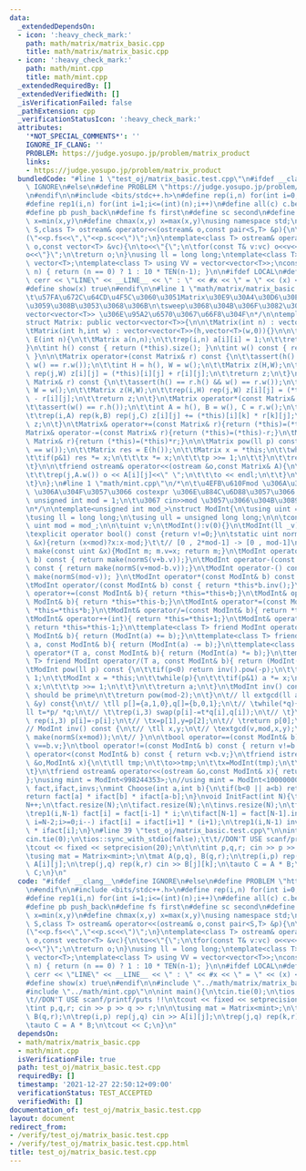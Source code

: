 ```yaml
---
data:
  _extendedDependsOn:
  - icon: ':heavy_check_mark:'
    path: math/matrix/matrix_basic.cpp
    title: math/matrix/matrix_basic.cpp
  - icon: ':heavy_check_mark:'
    path: math/mint.cpp
    title: math/mint.cpp
  _extendedRequiredBy: []
  _extendedVerifiedWith: []
  _isVerificationFailed: false
  _pathExtension: cpp
  _verificationStatusIcon: ':heavy_check_mark:'
  attributes:
    '*NOT_SPECIAL_COMMENTS*': ''
    IGNORE_IF_CLANG: ''
    PROBLEM: https://judge.yosupo.jp/problem/matrix_product
    links:
    - https://judge.yosupo.jp/problem/matrix_product
  bundledCode: "#line 1 \"test_oj/matrix_basic.test.cpp\"\n#ifdef __clang__\n#define\
    \ IGNORE\n#else\n#define PROBLEM \"https://judge.yosupo.jp/problem/matrix_product\"\
    \n#endif\n\n#include <bits/stdc++.h>\n#define rep(i,n) for(int i=0;i<(int)(n);i++)\n\
    #define rep1(i,n) for(int i=1;i<=(int)(n);i++)\n#define all(c) c.begin(),c.end()\n\
    #define pb push_back\n#define fs first\n#define sc second\n#define chmin(x,y)\
    \ x=min(x,y)\n#define chmax(x,y) x=max(x,y)\nusing namespace std;\ntemplate<class\
    \ S,class T> ostream& operator<<(ostream& o,const pair<S,T> &p){\n\treturn o<<\"\
    (\"<<p.fs<<\",\"<<p.sc<<\")\";\n}\ntemplate<class T> ostream& operator<<(ostream&\
    \ o,const vector<T> &vc){\n\to<<\"{\";\n\tfor(const T& v:vc) o<<v<<\",\";\n\t\
    o<<\"}\";\n\treturn o;\n}\nusing ll = long long;\ntemplate<class T> using V =\
    \ vector<T>;\ntemplate<class T> using VV = vector<vector<T>>;\nconstexpr ll TEN(int\
    \ n) { return (n == 0) ? 1 : 10 * TEN(n-1); }\n\n#ifdef LOCAL\n#define show(x)\
    \ cerr << \"LINE\" << __LINE__ << \" : \" << #x << \" = \" << (x) << endl\n#else\n\
    #define show(x) true\n#endif\n\n#line 1 \"math/matrix/matrix_basic.cpp\"\n/*\n\
    \t\u57FA\u672C\u64CD\u4F5C\u3060\u3051Matrix\u30E9\u30A4\u30D6\u30E9\u30EA\u306B\
    \u3059\u308B\u3053\u3068\u306B\n\tsweep\u3068\u304B\u306F\u3082\u3046\u76F4\u63A5\
    vector<vector<T>> \u306E\u95A2\u6570\u3067\u66F8\u304F\n*/\n\ntemplate<class T>\n\
    struct Matrix: public vector<vector<T>>{\n\n\tMatrix(int n) : vector<vector<T>>(n,vector<T>(n,0)){}\n\
    \tMatrix(int h,int w) : vector<vector<T>>(h,vector<T>(w,0)){}\n\n\tstatic Matrix\
    \ E(int n){\n\t\tMatrix a(n,n);\n\t\trep(i,n) a[i][i] = 1;\n\t\treturn a;\n\t\
    }\n\tint h() const { return (*this).size(); }\n\tint w() const { return (*this)[0].size();\
    \ }\n\n\tMatrix operator+(const Matrix& r) const {\n\t\tassert(h() == r.h() &&\
    \ w() == r.w());\n\t\tint H = h(), W = w();\n\t\tMatrix z(H,W);\n\t\trep(i,H)\
    \ rep(j,W) z[i][j] = (*this)[i][j] + r[i][j];\n\t\treturn z;\n\t}\n\tMatrix operator-(const\
    \ Matrix& r) const {\n\t\tassert(h() == r.h() && w() == r.w());\n\t\tint H = h(),\
    \ W = w();\n\t\tMatrix z(H,W);\n\t\trep(i,H) rep(j,W) z[i][j] = (*this)[i][j]\
    \ - r[i][j];\n\t\treturn z;\n\t}\n\tMatrix operator*(const Matrix& r) const {\n\
    \t\tassert(w() == r.h());\n\t\tint A = h(), B = w(), C = r.w();\n\t\tMatrix z(A,C);\n\
    \t\trep(i,A) rep(k,B) rep(j,C) z[i][j] += (*this)[i][k] * r[k][j];\n\t\treturn\
    \ z;\n\t}\n\tMatrix& operator+=(const Matrix& r){return (*this)=(*this)+r;}\n\t\
    Matrix& operator-=(const Matrix& r){return (*this)=(*this)-r;}\n\tMatrix& operator*=(const\
    \ Matrix& r){return (*this)=(*this)*r;}\n\n\tMatrix pow(ll p) const {\n\t\tassert(h()\
    \ == w());\n\t\tMatrix res = E(h());\n\t\tMatrix x = *this;\n\t\twhile(p){\n\t\
    \t\tif(p&1) res *= x;\n\t\t\tx *= x;\n\t\t\tp >>= 1;\n\t\t}\n\t\treturn res;\n\
    \t}\n\n\tfriend ostream& operator<<(ostream &o,const Matrix& A){\n\t\trep(i,A.h()){\n\
    \t\t\trep(j,A.w()) o << A[i][j]<<\" \";\n\t\t\to << endl;\n\t\t}\n\t\treturn o;\n\
    \t}\n};\n#line 1 \"math/mint.cpp\"\n/*\n\t\u4EFB\u610Fmod \u306A\u3089 \n\ttemplate\
    \ \u306A\u304F\u3057\u3066 costexpr \u306E\u884C\u6D88\u3057\u3066 global \u306B\
    \ unsigned int mod = 1;\n\t\u3067 cin>>mod \u3057\u3066\u304B\u3089\u4F7F\u3046\
    \n*/\n\ntemplate<unsigned int mod_>\nstruct ModInt{\n\tusing uint = unsigned int;\n\
    \tusing ll = long long;\n\tusing ull = unsigned long long;\n\n\tconstexpr static\
    \ uint mod = mod_;\n\n\tuint v;\n\tModInt():v(0){}\n\tModInt(ll _v):v(normS(_v%mod+mod)){}\n\
    \texplicit operator bool() const {return v!=0;}\n\tstatic uint normS(const uint\
    \ &x){return (x<mod)?x:x-mod;}\t\t// [0 , 2*mod-1] -> [0 , mod-1]\n\tstatic ModInt\
    \ make(const uint &x){ModInt m; m.v=x; return m;}\n\tModInt operator+(const ModInt&\
    \ b) const { return make(normS(v+b.v));}\n\tModInt operator-(const ModInt& b)\
    \ const { return make(normS(v+mod-b.v));}\n\tModInt operator-() const { return\
    \ make(normS(mod-v)); }\n\tModInt operator*(const ModInt& b) const { return make((ull)v*b.v%mod);}\n\
    \tModInt operator/(const ModInt& b) const { return *this*b.inv();}\n\tModInt&\
    \ operator+=(const ModInt& b){ return *this=*this+b;}\n\tModInt& operator-=(const\
    \ ModInt& b){ return *this=*this-b;}\n\tModInt& operator*=(const ModInt& b){ return\
    \ *this=*this*b;}\n\tModInt& operator/=(const ModInt& b){ return *this=*this/b;}\n\
    \tModInt& operator++(int){ return *this=*this+1;}\n\tModInt& operator--(int){\
    \ return *this=*this-1;}\n\ttemplate<class T> friend ModInt operator+(T a, const\
    \ ModInt& b){ return (ModInt(a) += b);}\n\ttemplate<class T> friend ModInt operator-(T\
    \ a, const ModInt& b){ return (ModInt(a) -= b);}\n\ttemplate<class T> friend ModInt\
    \ operator*(T a, const ModInt& b){ return (ModInt(a) *= b);}\n\ttemplate<class\
    \ T> friend ModInt operator/(T a, const ModInt& b){ return (ModInt(a) /= b);}\n\
    \tModInt pow(ll p) const {\n\t\tif(p<0) return inv().pow(-p);\n\t\tModInt a =\
    \ 1;\n\t\tModInt x = *this;\n\t\twhile(p){\n\t\t\tif(p&1) a *= x;\n\t\t\tx *=\
    \ x;\n\t\t\tp >>= 1;\n\t\t}\n\t\treturn a;\n\t}\n\tModInt inv() const {\t\t//\
    \ should be prime\n\t\treturn pow(mod-2);\n\t}\n\t// ll extgcd(ll a,ll b,ll &x,ll\
    \ &y) const{\n\t// \tll p[]={a,1,0},q[]={b,0,1};\n\t// \twhile(*q){\n\t// \t\t\
    ll t=*p/ *q;\n\t// \t\trep(i,3) swap(p[i]-=t*q[i],q[i]);\n\t// \t}\n\t// \tif(p[0]<0)\
    \ rep(i,3) p[i]=-p[i];\n\t// \tx=p[1],y=p[2];\n\t// \treturn p[0];\n\t// }\n\t\
    // ModInt inv() const {\n\t// \tll x,y;\n\t// \textgcd(v,mod,x,y);\n\t// \treturn\
    \ make(normS(x+mod));\n\t// }\n\n\tbool operator==(const ModInt& b) const { return\
    \ v==b.v;}\n\tbool operator!=(const ModInt& b) const { return v!=b.v;}\n\tbool\
    \ operator<(const ModInt& b) const { return v<b.v;}\n\tfriend istream& operator>>(istream\
    \ &o,ModInt& x){\n\t\tll tmp;\n\t\to>>tmp;\n\t\tx=ModInt(tmp);\n\t\treturn o;\n\
    \t}\n\tfriend ostream& operator<<(ostream &o,const ModInt& x){ return o<<x.v;}\n\
    };\nusing mint = ModInt<998244353>;\n//using mint = ModInt<1000000007>;\n\nV<mint>\
    \ fact,ifact,invs;\nmint Choose(int a,int b){\n\tif(b<0 || a<b) return 0;\n\t\
    return fact[a] * ifact[b] * ifact[a-b];\n}\nvoid InitFact(int N){\t//[0,N]\n\t\
    N++;\n\tfact.resize(N);\n\tifact.resize(N);\n\tinvs.resize(N);\n\tfact[0] = 1;\n\
    \trep1(i,N-1) fact[i] = fact[i-1] * i;\n\tifact[N-1] = fact[N-1].inv();\n\tfor(int\
    \ i=N-2;i>=0;i--) ifact[i] = ifact[i+1] * (i+1);\n\trep1(i,N-1) invs[i] = fact[i-1]\
    \ * ifact[i];\n}\n#line 39 \"test_oj/matrix_basic.test.cpp\"\n\nint main(){\n\t\
    cin.tie(0);\n\tios::sync_with_stdio(false);\t\t//DON'T USE scanf/printf/puts !!\n\
    \tcout << fixed << setprecision(20);\n\t\n\tint p,q,r; cin >> p >> q >> r;\n\n\
    \tusing mat = Matrix<mint>;\n\tmat A(p,q), B(q,r);\n\trep(i,p) rep(j,q) cin >>\
    \ A[i][j];\n\trep(j,q) rep(k,r) cin >> B[j][k];\n\tauto C = A * B;\n\tcout <<\
    \ C;\n}\n"
  code: "#ifdef __clang__\n#define IGNORE\n#else\n#define PROBLEM \"https://judge.yosupo.jp/problem/matrix_product\"\
    \n#endif\n\n#include <bits/stdc++.h>\n#define rep(i,n) for(int i=0;i<(int)(n);i++)\n\
    #define rep1(i,n) for(int i=1;i<=(int)(n);i++)\n#define all(c) c.begin(),c.end()\n\
    #define pb push_back\n#define fs first\n#define sc second\n#define chmin(x,y)\
    \ x=min(x,y)\n#define chmax(x,y) x=max(x,y)\nusing namespace std;\ntemplate<class\
    \ S,class T> ostream& operator<<(ostream& o,const pair<S,T> &p){\n\treturn o<<\"\
    (\"<<p.fs<<\",\"<<p.sc<<\")\";\n}\ntemplate<class T> ostream& operator<<(ostream&\
    \ o,const vector<T> &vc){\n\to<<\"{\";\n\tfor(const T& v:vc) o<<v<<\",\";\n\t\
    o<<\"}\";\n\treturn o;\n}\nusing ll = long long;\ntemplate<class T> using V =\
    \ vector<T>;\ntemplate<class T> using VV = vector<vector<T>>;\nconstexpr ll TEN(int\
    \ n) { return (n == 0) ? 1 : 10 * TEN(n-1); }\n\n#ifdef LOCAL\n#define show(x)\
    \ cerr << \"LINE\" << __LINE__ << \" : \" << #x << \" = \" << (x) << endl\n#else\n\
    #define show(x) true\n#endif\n\n#include \"../math/matrix/matrix_basic.cpp\"\n\
    #include \"../math/mint.cpp\"\n\nint main(){\n\tcin.tie(0);\n\tios::sync_with_stdio(false);\t\
    \t//DON'T USE scanf/printf/puts !!\n\tcout << fixed << setprecision(20);\n\t\n\
    \tint p,q,r; cin >> p >> q >> r;\n\n\tusing mat = Matrix<mint>;\n\tmat A(p,q),\
    \ B(q,r);\n\trep(i,p) rep(j,q) cin >> A[i][j];\n\trep(j,q) rep(k,r) cin >> B[j][k];\n\
    \tauto C = A * B;\n\tcout << C;\n}\n"
  dependsOn:
  - math/matrix/matrix_basic.cpp
  - math/mint.cpp
  isVerificationFile: true
  path: test_oj/matrix_basic.test.cpp
  requiredBy: []
  timestamp: '2021-12-27 22:50:12+09:00'
  verificationStatus: TEST_ACCEPTED
  verifiedWith: []
documentation_of: test_oj/matrix_basic.test.cpp
layout: document
redirect_from:
- /verify/test_oj/matrix_basic.test.cpp
- /verify/test_oj/matrix_basic.test.cpp.html
title: test_oj/matrix_basic.test.cpp
---
```

